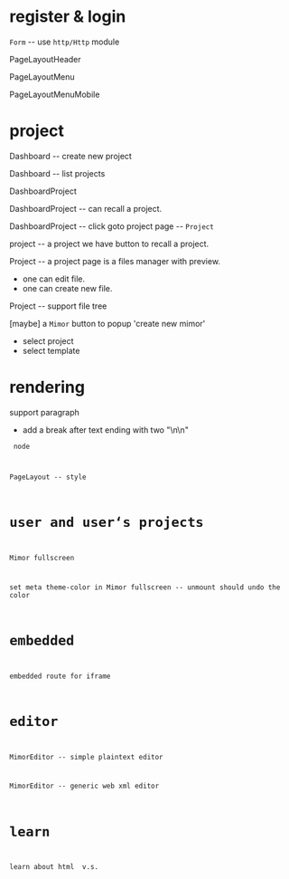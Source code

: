 # register & login

`Form` -- use `http/Http` module

PageLayoutHeader

PageLayoutMenu

PageLayoutMenuMobile

# project

Dashboard -- create new project

Dashboard -- list projects

DashboardProject

DashboardProject -- can recall a project.

DashboardProject -- click goto project page -- `Project`

project -- a project we have button to recall a project.

Project -- a project page is a files manager with preview.

- one can edit file.
- one can create new file.

Project -- support file tree

[maybe] a `Mimor` button to popup 'create new mimor'

- select project
- select template

# rendering

support paragraph

- add a break after text ending with two "\n\n"

<code> node

PageLayout -- style

# user and user‘s projects

Mimor fullscreen

set meta theme-color in Mimor fullscreen -- unmount should undo the color

# embedded

embedded route for iframe

# editor

MimorEditor -- simple plaintext editor

MimorEditor -- generic web xml editor

# learn

learn about html <span> v.s. <div>
